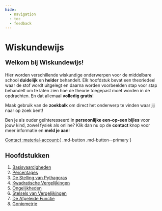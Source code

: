 ```yaml
---
hide:
  - navigation
  - toc
  - feedback
---
```


# Wiskundewijs

**<p style="text-align: left;font-size:20px;">Welkom bij Wiskundewijs!</p>**

Hier worden verschillende wiskundige onderwerpen voor de middelbare school **duidelijk** en **helder** behandelt. Elk hoofdstuk bevat een theoriedeel waar de stof wordt uitgelegt en daarna worden voorbeelden stap voor stap behandelt om te laten zien hoe de theorie toegepast moet worden in de opdrachten. En dat allemaal **volledig gratis**!

Maak gebruik van de **zoekbalk** om direct het onderwerp te vinden waar jij naar op zoek bent!

Ben je als ouder geïnteresseerd in **persoonlijke een-op-een bijles** voor jouw kind, zowel fysiek als online? Klik dan nu op de **contact** knop voor meer informatie en **meld je aan**!

[Contact :material-account:](contact.md){ .md-button .md-button--primary }

## Hoofdstukken
1. [Basisvaardigheden](basisvaardigheden.md)
2. [Percentages](percentages.md)
3. [De Stelling van Pythagoras](pythagoras.md)
4. [Kwadratische Vergelijkingen](kwadratische_vergelijkingen.md)
5. [Ongelijkheden](ongelijkheden.md)
6. [Stelsels van Vergelijkingen](stelsels_van_vergelijkingen.md)
6. [De Afgeleide Functie](afgeleide.md)
7. [Goniometrie](goniometrie.md)
